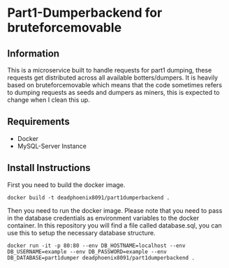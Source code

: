 # Part1-Dumperbackend for bruteforcemovable
## Information
This is a microservice built to handle requests for part1 dumping, these requests get distributed across all available botters/dumpers.
It is heavily based on bruteforcemovable which means that the code sometimes refers to dumping requests as seeds and dumpers as miners, this is expected to change when I clean this up.
## Requirements
- Docker
- MySQL-Server Instance
## Install Instructions
First you need to build the docker image.
```
docker build -t deadphoenix8091/part1dumperbackend .
```

Then you need to run the docker image. Please note that you need to pass in the database credentials as environment variables to the docker container. 
In this repository you will find a file called database.sql, you can use this to setup the necessary database structure.

```
docker run -it -p 80:80 --env DB_HOSTNAME=localhost --env DB_USERNAME=example --env DB_PASSWORD=example --env DB_DATABASE=part1dumper deadphoenix8091/part1dumperbackend .
```
